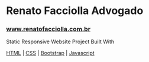# Renato Facciolla Advogado
### www.renatofacciolla.com.br

Static Responsive Website
Project Built With

[HTML](https://html.com) | [CSS](https://developer.mozilla.org/en-US/docs/Web/CSS) | [Bootstrap](https://getbootstrap.com) | [Javascript](https://www.javascript.com/)

